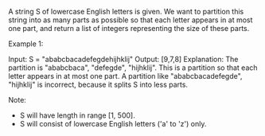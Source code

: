 A string S of lowercase English letters is given. We want to partition this string into as many parts as possible so that each letter appears in at most one part, and return a list of integers representing the size of these parts.

Example 1:

Input: S = "ababcbacadefegdehijhklij"
Output: [9,7,8]
Explanation:
The partition is "ababcbaca", "defegde", "hijhklij".
This is a partition so that each letter appears in at most one part.
A partition like "ababcbacadefegde", "hijhklij" is incorrect, because it splits S into less parts.

Note:

- S will have length in range [1, 500].
- S will consist of lowercase English letters ('a' to 'z') only.
